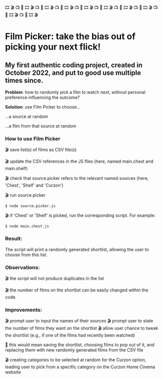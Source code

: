 🎞️ 🎬 📺 🎲 🎞️ 🎬 📺 🎲 🎞️ 🎬 📺 🎲 🎞️ 🎬 📺 🎲 🎞️ 🎬 📺 🎲 🎞️ 🎬 📺 🎲 🎞️ 🎬 📺 🎲 🎞️ 🎬 📺 🎲 🎞️ 🎬 📺 🎲 🎞️ 🎬 

# Film Picker: take the bias out of picking your next flick!

## My first authentic coding project, created in October 2022, and put to good use multiple times since.

**Problem**: how to randomly pick a film to watch next, without personal preference influencing the outcome?

**Solution**: use Film Picker to choose...

...a source at random

...a film from that source at random

### How to use Film Picker

🎬 save list(s) of films as CSV file(s)

🎬 update the CSV references in the JS files (here, named main.chest and main.shelf)

🎬 check that source.picker refers to the relevant named sources (here, 'Chest', 'Shelf' and 'Curzon')

🎬  run source.picker

    $ node source.picker.js

🎬 if 'Chest' or 'Shelf' is picked, run the corresponding script. For example:

    $ node main.chest.js

### Result:

The script will print a randomly generated shortlist, allowing the user to choose from this list.

### Observations:

🎬 the script will not produce duplicates in the list

🎬 the number of films on the shortlist can be easily changed within the code

### Improvements:

🎬 prompt user to input the names of their sources
🎬 prompt user to state the number of films they want on the shortlist
🎬 allow user chance to tweak the shortlist (e.g., if one of the films had recently been watched)

🎲 this would mean saving the shortlist, choosing films to pop out of it, and replacing them with new randomly generated films from the CSV file

🎬 creating categories to be selected at random for the Curzon option, leading user to pick from a specific category on the Curzon Home Cinema website
